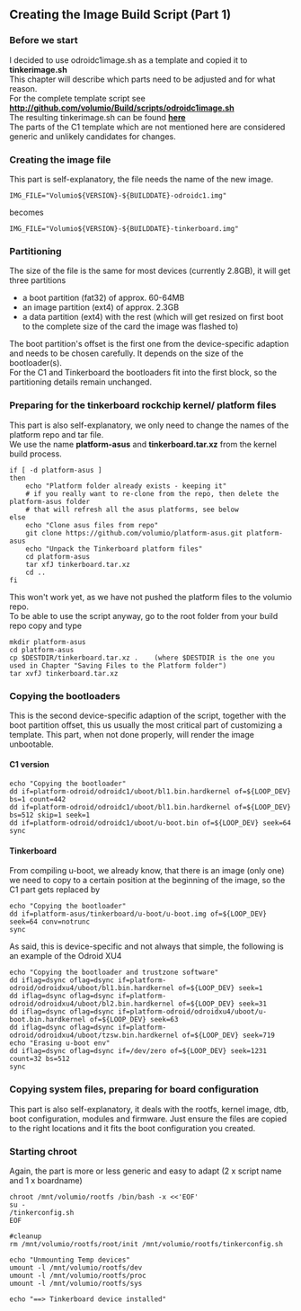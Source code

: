 ## Creating the Image Build Script (Part 1)
### Before we start
I decided to use odroidc1image.sh as a template and copied it to __tinkerimage.sh__  
This chapter will describe which parts need to be adjusted and for what reason.  
For the complete template script see __<http://github.com/volumio/Build/scripts/odroidc1image.sh>__  
The resulting tinkerimage.sh can be found [__here__](http://github.com/volumio/Build/scripts/tinkerimage.sh)  
The parts of the C1 template which are not mentioned here are considered generic and unlikely candidates for changes.
### Creating the image file ###
This part is self-explanatory, the file needs the name of the new image.

    IMG_FILE="Volumio${VERSION}-${BUILDDATE}-odroidc1.img"
becomes

    IMG_FILE="Volumio${VERSION}-${BUILDDATE}-tinkerboard.img"

### Partitioning ###
The size of the file is the same for most devices (currently 2.8GB), it will get three partitions   
- a boot partition (fat32) of approx. 60-64MB
- an image partition (ext4) of approx. 2.3GB
- a data partition (ext4) with the rest (which will get resized on first boot to the complete size of the card the image was flashed to)

The boot partition's offset is the first one from the device-specific adaption and needs to be chosen carefully.
It depends on the size of the bootloader(s).  
For the C1 and Tinkerboard the bootloaders fit into the first block, so the partitioning details remain unchanged.

### Preparing for the tinkerboard rockchip kernel/ platform files ###
This part is also self-explanatory, we only need to change the names of the platform repo and tar file.  
We use the name __platform-asus__ and __tinkerboard.tar.xz__ from the kernel build process.

    if [ -d platform-asus ]
    then
    	echo "Platform folder already exists - keeping it"
        # if you really want to re-clone from the repo, then delete the platform-asus folder
        # that will refresh all the asus platforms, see below
    else
    	echo "Clone asus files from repo"
    	git clone https://github.com/volumio/platform-asus.git platform-asus
    	echo "Unpack the Tinkerboard platform files"
    	cd platform-asus
    	tar xfJ tinkerboard.tar.xz
    	cd ..
    fi

This won't work yet, as we have not pushed the platform files to the volumio repo.  
To be able to use the script anyway, go to the root folder from your build repo copy and type

    mkdir platform-asus
    cd platform-asus
    cp $DESTDIR/tinkerboard.tar.xz .    (where $DESTDIR is the one you used in Chapter "Saving Files to the Platform folder")
    tar xvfJ tinkerboard.tar.xz

### Copying the bootloaders ###
This is the second device-specific adaption of the script, together with the boot partition offset, this us usually the most critical part of customizing a template. This part, when not done properly, will render the image unbootable.
#### C1 version ####
    echo "Copying the bootloader"
    dd if=platform-odroid/odroidc1/uboot/bl1.bin.hardkernel of=${LOOP_DEV} bs=1 count=442
    dd if=platform-odroid/odroidc1/uboot/bl1.bin.hardkernel of=${LOOP_DEV} bs=512 skip=1 seek=1
    dd if=platform-odroid/odroidc1/uboot/u-boot.bin of=${LOOP_DEV} seek=64
    sync

#### Tinkerboard ####
From compiling u-boot, we already know, that there is an image (only one) we need to copy to a certain position at the beginning of the image, so the C1 part gets replaced by

    echo "Copying the bootloader"
    dd if=platform-asus/tinkerboard/u-boot/u-boot.img of=${LOOP_DEV} seek=64 conv=notrunc
    sync
As said, this is device-specific and not always that simple, the following is an example of the Odroid XU4

    echo "Copying the bootloader and trustzone software"
    dd iflag=dsync oflag=dsync if=platform-odroid/odroidxu4/uboot/bl1.bin.hardkernel of=${LOOP_DEV} seek=1
    dd iflag=dsync oflag=dsync if=platform-odroid/odroidxu4/uboot/bl2.bin.hardkernel of=${LOOP_DEV} seek=31
    dd iflag=dsync oflag=dsync if=platform-odroid/odroidxu4/uboot/u-boot.bin.hardkernel of=${LOOP_DEV} seek=63
    dd iflag=dsync oflag=dsync if=platform-odroid/odroidxu4/uboot/tzsw.bin.hardkernel of=${LOOP_DEV} seek=719
    echo "Erasing u-boot env"
    dd iflag=dsync oflag=dsync if=/dev/zero of=${LOOP_DEV} seek=1231 count=32 bs=512
    sync
### Copying system files, preparing for board configuration ###
This part is also self-explanatory, it deals with the rootfs, kernel image, dtb, boot configuration, modules and firmware.
Just ensure the files are copied to the right locations and it fits the boot configuration you created.
### Starting chroot ###
Again, the part is more or less generic and easy to adapt (2 x script name and 1 x boardname)

    chroot /mnt/volumio/rootfs /bin/bash -x <<'EOF'
    su -
    /tinkerconfig.sh
    EOF

    #cleanup
    rm /mnt/volumio/rootfs/root/init /mnt/volumio/rootfs/tinkerconfig.sh

    echo "Unmounting Temp devices"
    umount -l /mnt/volumio/rootfs/dev
    umount -l /mnt/volumio/rootfs/proc
    umount -l /mnt/volumio/rootfs/sys

    echo "==> Tinkerboard device installed"
